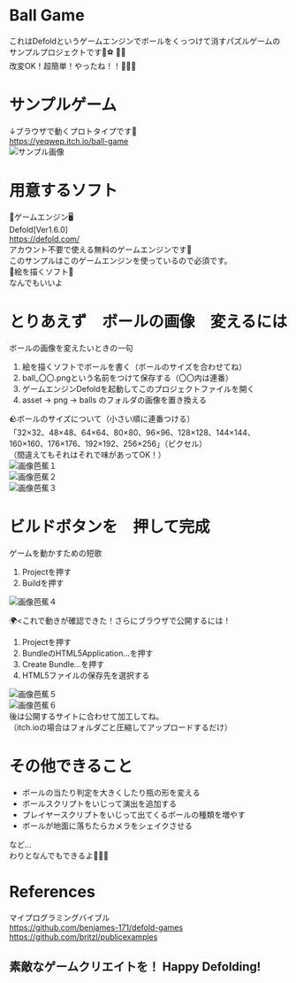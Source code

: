 # Ball Game
 これはDefoldというゲームエンジンでボールをくっつけて消すパズルゲームのサンプルプロジェクトです:watermelon::soccer:	:bowling::football:  
 改変OK！超簡単！やったね！！:partying_face::partying_face::partying_face:  
# サンプルゲーム
 ↓ブラウザで動くプロトタイプです:smiling_face_with_three_hearts:  
 https://yeqwep.itch.io/ball-game  
![サンプル画像](https://github.com/yeqwep/ball_game/blob/main/readme_pic/p00.png "p00")
# 用意するソフト
 :slot_machine:ゲームエンジン:desktop_computer:  
 Defold[Ver1.6.0]  
 https://defold.com/  
 アカウント不要で使える無料のゲームエンジンです:santa:  
 このサンプルはこのゲームエンジンを使っているので必須です。  
:art:絵を描くソフト:bento:  
 なんでもいいよ  
# とりあえず　ボールの画像　変えるには
 ボールの画像を変えたいときの一句  
1. 絵を描くソフトでボールを書く（ボールのサイズを合わせてね）
1. ball_〇〇.pngという名前をつけて保存する（〇〇内は連番）
1. ゲームエンジンDefoldを起動してこのプロジェクトファイルを開く
1. asset → png → balls のフォルダの画像を置き換える
  
:rock:ボールのサイズについて（小さい順に連番つける）  
 「32×32、48×48、64×64、80×80、96×96、128×128、144×144、160×160、176×176、192×192、256×256」（ピクセル）  
 （間違えてもそれはそれで味があってOK！）  
![画像芭蕉１](https://github.com/yeqwep/ball_game/blob/main/readme_pic/p01.png "p01")  
![画像芭蕉２](https://github.com/yeqwep/ball_game/blob/main/readme_pic/p02.png "p02")  
![画像芭蕉３](https://github.com/yeqwep/ball_game/blob/main/readme_pic/p03.png "p03")  
# ビルドボタンを　押して完成
 ゲームを動かすための短歌  
1. Projectを押す
1. Buildを押す
  
![画像芭蕉４](https://github.com/yeqwep/ball_game/blob/main/readme_pic/p04.png "p04")  
 
 :earth_africa:<これで動きが確認できた！さらにブラウザで公開するには！  
1. Projectを押す
1. BundleのHTML5Application...を押す
1. Create Bundle...を押す
1. HTML5ファイルの保存先を選択する
  
![画像芭蕉５](https://github.com/yeqwep/ball_game/blob/main/readme_pic/p05.png "p05")  
![画像芭蕉６](https://github.com/yeqwep/ball_game/blob/main/readme_pic/p06.png "p06")  
後は公開するサイトに合わせて加工してね。  
（itch.ioの場合はフォルダごと圧縮してアップロードするだけ）

# その他できること
+ ボールの当たり判定を大きくしたり瓶の形を変える
+ ボールスクリプトをいじって演出を追加する
+ プレイヤースクリプトをいじって出てくるボールの種類を増やす
+ ボールが地面に落ちたらカメラをシェイクさせる

など...  
わりとなんでもできるよ:man_dancing::man_dancing::man_dancing:
# References
 マイプログラミングバイブル  
 https://github.com/benjames-171/defold-games  
 https://github.com/britzl/publicexamples  


素敵なゲームクリエイトを！
Happy Defolding!
---
